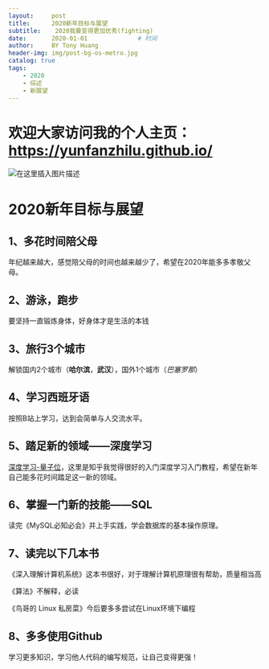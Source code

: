 ```yaml
---
layout:     post                   
title:      2020新年目标与展望             
subtitle:    2020我要变得更加优秀(fighting)
date:       2020-01-01              # 时间
author:     BY Tony Huang                     
header-img: img/post-bg-os-metro.jpg  
catalog: true                      
tags:                              
    - 2020
    - 综述
    - 新展望
---
```

# 欢迎大家访问我的个人主页：https://yunfanzhilu.github.io/
![在这里插入图片描述](https://img-blog.csdnimg.cn/20190524152137794.jpg?x-oss-process=image/watermark,type_ZmFuZ3poZW5naGVpdGk,shadow_10,text_aHR0cHM6Ly9ibG9nLmNzZG4ubmV0L3dlaXhpbl80MjAzNjYxNw==,size_16,color_FFFFFF,t_70)


# 2020新年目标与展望

## 1、多花时间陪父母

年纪越来越大，感觉陪父母的时间也越来越少了，希望在2020年能多多孝敬父母。

## 2、游泳，跑步

要坚持一直锻炼身体，好身体才是生活的本钱

## 3、旅行3个城市

解锁国内2个城市（**哈尔滨**，**武汉**），国外1个城市（*巴塞罗那*）

## 4、学习西班牙语

按照B站上学习，达到会简单与人交流水平。

## 5、踏足新的领域——深度学习

[深度学习-量子位](<https://www.zhihu.com/question/26006703>)，这里是知乎我觉得很好的入门深度学习入门教程，希望在新年自己能多花时间踏足这一新的领域。

## 6、掌握一门新的技能——SQL

读完《MySQL必知必会》并上手实践，学会数据库的基本操作原理。

## 7、读完以下几本书

《深入理解计算机系统》这本书很好，对于理解计算机原理很有帮助，质量相当高

《算法》不解释，必读

《鸟哥的 Linux 私房菜》今后要多多尝试在Linux环境下编程

## 8、多多使用Github

学习更多知识，学习他人代码的编写规范，让自己变得更强！


